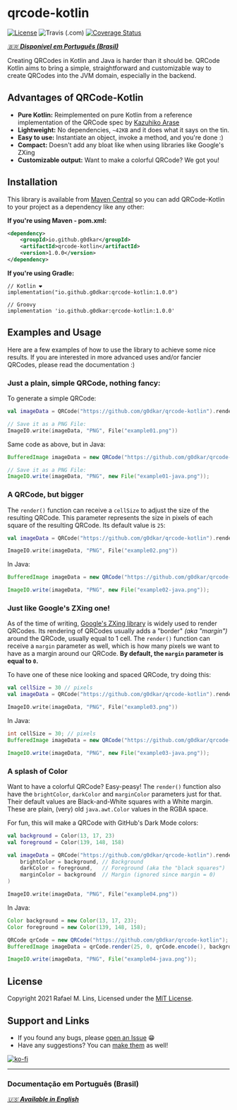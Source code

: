# qrcode-kotlin

[![License](https://img.shields.io/github/license/g0dkar/qrcode-kotlin)](LICENSE)
![Travis (.com)](https://img.shields.io/travis/com/g0dkar/qrcode-kotlin)
[![Coverage Status](https://coveralls.io/repos/github/g0dkar/qrcode-kotlin/badge.svg?branch=main)](https://coveralls.io/github/g0dkar/qrcode-kotlin?branch=main)

[_:brazil: **Disponível em Português (Brasil)**_](#documentao-em-portugus-brasil)

Creating QRCodes in Kotlin and Java is harder than it should be. QRCode Kotlin aims to bring a simple, straightforward
and customizable way to create QRCodes into the JVM domain, especially in the backend.

## Advantages of QRCode-Kotlin

* **Pure Kotlin:** Reimplemented on pure Kotlin from a reference implementation of the QRCode spec by [Kazuhiko Arase](https://github.com/kazuhikoarase/qrcode-generator)
* **Lightweight:** No dependencies, `~42KB` and it does what it says on the tin.
* **Easy to use:** Instantiate an object, invoke a method, and you're done :)
* **Compact:** Doesn't add any bloat like when using libraries like Google's ZXing
* **Customizable output:** Want to make a colorful QRCode? We got you!

## Installation

This library is available from [Maven Central](#) so you can add QRCode-Kotlin to your project as a dependency like any other:

**If you're using Maven - pom.xml:**

```xml
<dependency>
    <groupId>io.github.g0dkar</groupId>
    <artifactId>qrcode-kotlin</artifactId>
    <version>1.0.0</version>
</dependency>
```

**If you're using Gradle:**

```
// Kotlin ❤️
implementation("io.github.g0dkar:qrcode-kotlin:1.0.0")

// Groovy
implementation 'io.github.g0dkar:qrcode-kotlin:1.0.0'
```

## Examples and Usage

Here are a few examples of how to use the library to achieve some nice results. If you are interested in more advanced
uses and/or fancier QRCodes, please read the documentation :)

### Just a plain, simple QRCode, nothing fancy:

To generate a simple QRCode:

```kotlin
val imageData = QRCode("https://github.com/g0dkar/qrcode-kotlin").render()

// Save it as a PNG File:
ImageIO.write(imageData, "PNG", File("example01.png"))
```

Same code as above, but in Java:

```java
BufferedImage imageData = new QRCode("https://github.com/g0dkar/qrcode-kotlin").render();

// Save it as a PNG File:
ImageIO.write(imageData, "PNG", new File("example01-java.png"));
```

### A QRCode, but bigger

The `render()` function can receive a `cellSize` to adjust the size of the resulting QRCode. This parameter represents
the size in pixels of each square of the resulting QRCode. Its default value is `25`:

```kotlin
val imageData = QRCode("https://github.com/g0dkar/qrcode-kotlin").render(cellSize = 50)

ImageIO.write(imageData, "PNG", File("example02.png"))
```

In Java:

```java
BufferedImage imageData = new QRCode("https://github.com/g0dkar/qrcode-kotlin").render(50);

ImageIO.write(imageData, "PNG", new File("example02-java.png"));
```

### Just like Google's ZXing one!

As of the time of writing, [Google's ZXing library](https://github.com/zxing/zxing) is widely used to render QRCodes.
Its rendering of QRCodes usually adds a "border" _(aka "margin")_ around the QRCode, usually equal to 1 cell. The
`render()` function can receive a `margin` parameter as well, which is how many pixels we want to have as a margin
around our QRCode. **By default, the `margin` parameter is equal to `0`.**

To have one of these nice looking and spaced QRCode, try doing this:

```kotlin
val cellSize = 30 // pixels
val imageData = QRCode("https://github.com/g0dkar/qrcode-kotlin").render(cellSize, margin = cellSize)

ImageIO.write(imageData, "PNG", File("example03.png"))
```

In Java:

```java
int cellSize = 30; // pixels
BufferedImage imageData = new QRCode("https://github.com/g0dkar/qrcode-kotlin").render(cellSize, cellSize);

ImageIO.write(imageData, "PNG", new File("example03-java.png"));
```

### A splash of Color

Want to have a colorful QRCode? Easy-peasy! The `render()` function also have the `brightColor`, `darkColor` and
`marginColor` parameters just for that. Their default values are Black-and-White squares with a White margin. These are
plain, (very) old `java.awt.Color` values in the RGBA space.

For fun, this will make a QRCode with GitHub's Dark Mode colors:

```kotlin
val background = Color(13, 17, 23)
val foreground = Color(139, 148, 158)

val imageData = QRCode("https://github.com/g0dkar/qrcode-kotlin").render(
    brightColor = background, // Background
    darkColor = foreground,   // Foreground (aka the "black squares")
    marginColor = background  // Margin (ignored since margin = 0)
)

ImageIO.write(imageData, "PNG", File("example04.png"))
```

In Java:

```java
Color background = new Color(13, 17, 23);
Color foreground = new Color(139, 148, 158);

QRCode qrCode = new QRCode("https://github.com/g0dkar/qrcode-kotlin");
BufferedImage imageData = qrCode.render(25, 0, qrCode.encode(), background, foreground, background);

ImageIO.write(imageData, "PNG", File("example04-java.png"));
```

## License

Copyright 2021 Rafael M. Lins, Licensed under the [MIT License](LICENSE).

## Support and Links

* If you found any bugs, please [open an Issue](https://github.com/g0dkar/qrcode-kotlin/issues/new?assignees=g0dkar&labels=bug&template=bug_report.md&title=) 😁
* Have any suggestions? You can [make them](https://github.com/g0dkar/qrcode-kotlin/issues/new?assignees=&labels=&template=feature_request.md&title=) as well!

[![ko-fi](https://ko-fi.com/img/githubbutton_sm.svg "Buy me a coffee over at Ko-fi!")](https://ko-fi.com/g0dkar)

------------

### Documentação em Português (Brasil)

[_:us: **Available in English**_](#)

